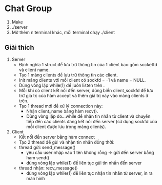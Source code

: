 # Chat Group
1. Make 
2. ./server <port-number>
3. Mở thêm n terminal khác, mỗi terminal chạy ./client <port-number>

## Giải thích
1. Server
    - Định nghĩa 1 struct để lưu trữ thông tin của 1 client bao gồm socketfd và client name.
    - Tạo 1 mảng clients để lưu trữ thông tin các client.
    - Init mảng clients với mỗi client có sockfd = -1 và name = NULL.
    - Dùng vòng lặp while(1) để luôn listen trên <port-number>.
    - Mỗi khi có client kết nối đến server, dùng biến client_sockfd để lưu trữ giá trị của hàm accept và thêm giá trị này vào mảng clients ở trên.
    - Tạo 1 thread mới để xử lý connection này:
        + Nhận client_name bằng hàm recv().
        + Dùng vòng lặp do...while để nhận tin nhắn từ client và chuyển tiếp đến các clients đang kết nối đến server (sử dụng sockfd của mỗi client được lưu trong mảng clients).
2. Client
    - Kết nối đến server bằng hàm connect
    - Tạo 2 thread để gửi và nhận tin nhắn đồng thời:
    - thread gửi: send_message()
        + yêu cầu user nhập vào 1 tên không rỗng -> gửi đến server bằng hàm send()
        + dùng vòng lặp while(1) để liên tục gửi tin nhắn đến server
    - thread nhận: recv_message()
        + dùng vòng lặp while(1) để liên tục nhận tin nhắn từ server, in ra màn hình